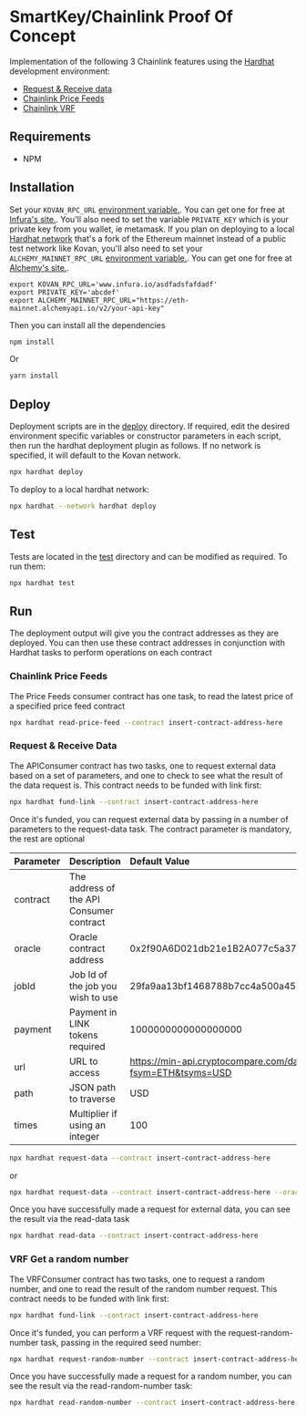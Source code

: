 # SmartKey/Chainlink Proof Of Concept

 Implementation of the following 3 Chainlink features using the [Hardhat](https://hardhat.org/) development environment:
 - [Request & Receive data](https://docs.chain.link/docs/request-and-receive-data)
 - [Chainlink Price Feeds](https://docs.chain.link/docs/using-chainlink-reference-contracts)
 - [Chainlink VRF](https://docs.chain.link/docs/chainlink-vrf)
 
 ## Requirements

- NPM

## Installation

Set your `KOVAN_RPC_URL` [environment variable.](https://www.twilio.com/blog/2017/01/how-to-set-environment-variables.html). You can get one for free at [Infura's site.](https://infura.io/). You'll also need to set the variable `PRIVATE_KEY` which is your private key from you wallet, ie metamask. 
If you plan on deploying to a local [Hardhat network](https://hardhat.org/hardhat-network/) that's a fork of the Ethereum mainnet instead of a public test network like Kovan, you'll also need to set your `ALCHEMY_MAINNET_RPC_URL` [environment variable.](https://www.twilio.com/blog/2017/01/how-to-set-environment-variables.html). You can get one for free at [Alchemy's site.](https://alchemyapi.io/). 

```
export KOVAN_RPC_URL='www.infura.io/asdfadsfafdadf'
export PRIVATE_KEY='abcdef'
export ALCHEMY_MAINNET_RPC_URL="https://eth-mainnet.alchemyapi.io/v2/your-api-key"
```

Then you can install all the dependencies

```bash
npm install
```

Or

```bash
yarn install
```

## Deploy

Deployment scripts are in the [deploy](https://github.com/pappas999/chainlink-hardhat-box/tree/main/deploy) directory. If required, edit the desired environment specific variables or constructor parameters in each script, then run the hardhat deployment plugin as follows. If no network is specified, it will default to the Kovan network.

```bash
npx hardhat deploy 
```

To deploy to a local hardhat network:
```bash
npx hardhat --network hardhat deploy
```

## Test
Tests are located in the [test](https://github.com/pappas999/chainlink-hardhat-box/tree/main/test) directory and can be modified as required. To run them:

```bash
npx hardhat test
```

## Run

The deployment output will give you the contract addresses as they are deployed. You can then use these contract addresses in conjunction with Hardhat tasks to perform operations on each contract


### Chainlink Price Feeds
The Price Feeds consumer contract has one task, to read the latest price of a specified price feed contract

```bash
npx hardhat read-price-feed --contract insert-contract-address-here
```

### Request & Receive Data
The APIConsumer contract has two tasks, one to request external data based on a set of parameters, and one to check to see what the result of the data request is. This contract needs to be funded with link first:

```bash
npx hardhat fund-link --contract insert-contract-address-here
```

Once it's funded, you can request external data by passing in a number of parameters to the request-data task. The contract parameter is mandatory, the rest are optional

| Parameter     | Description                               | Default Value                                                   |
| ------------- |:------------------------------------------| :---------------------------------------------------------------|
| contract      | The address of the API Consumer contract  |                                                                 |
| oracle        | Oracle contract address                   | 0x2f90A6D021db21e1B2A077c5a37B3C7E75D15b7e                      |
| jobId         | Job Id of the job you wish to use         | 29fa9aa13bf1468788b7cc4a500a45b8                                |
| payment       | Payment in LINK tokens required           | 1000000000000000000                                             |
| url           | URL to access                             | https://min-api.cryptocompare.com/data/price?fsym=ETH&tsyms=USD |
| path          | JSON path to traverse                     | USD                                                             |
| times         | Multiplier if using an integer            | 100                                                             |

```bash
npx hardhat request-data --contract insert-contract-address-here 
```
or
```bash
npx hardhat request-data --contract insert-contract-address-here --oracleAddress 0x2f90A6D021db21e1B2A077c5a37B3C7E75D15b7e --jobId '29fa9aa13bf1468788b7cc4a500a45b8' --payment '1000000000000000000' --url 'https://min-api.cryptocompare.com/data/price?fsym=ETH&tsyms=USD' --path 'USD' --times '100'
```

Once you have successfully made a request for external data, you can see the result via the read-data task
```bash
npx hardhat read-data --contract insert-contract-address-here
```


### VRF Get a random number
The VRFConsumer contract has two tasks, one to request a random number, and one to read the result of the random number request. This contract needs to be funded with link first:

```bash
npx hardhat fund-link --contract insert-contract-address-here
```

Once it's funded, you can perform a VRF request with the request-random-number task, passing in the required seed number:

```bash
npx hardhat request-random-number --contract insert-contract-address-here --seed '777777' 
```

Once you have successfully made a request for a random number, you can see the result via the read-random-number task:

```bash
npx hardhat read-random-number --contract insert-contract-address-here
```

